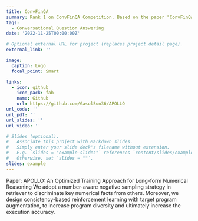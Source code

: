```yaml
---
title: ConvFinQA
summary: Rank 1 on ConvFinQA Competition, Based on the paper "ConvFinQA Exploring the Chain of Numerical Reasoning in Conversational Finance Question Answering"
tags:
  - Conversational Question Answering
date: '2022-11-25T00:00:00Z'

# Optional external URL for project (replaces project detail page).
external_link: ''

image:
  caption: Logo
  focal_point: Smart

links:
  - icon: github
    icon_pack: fab
    name: Github
    url: https://github.com/GasolSun36/APOLLO
url_code: ''
url_pdf: ''
url_slides: ''
url_video: ''

# Slides (optional).
#   Associate this project with Markdown slides.
#   Simply enter your slide deck's filename without extension.
#   E.g. `slides = "example-slides"` references `content/slides/example-slides.md`.
#   Otherwise, set `slides = ""`.
slides: example
---
```

Paper: APOLLO: An Optimized Training Approach for Long-form Numerical Reasoning
We adopt a number-aware negative sampling strategy in retriever to discriminate key numerical facts from others. Moreover, we design consistency-based reinforcement learning with target program augmentation, to increase program diversity and ultimately increase the execution accuracy.